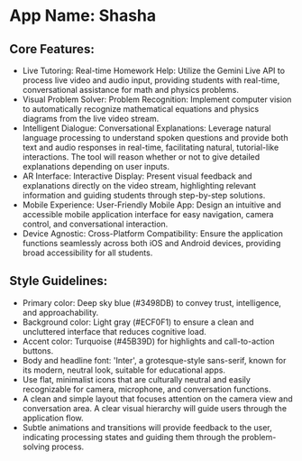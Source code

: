 # **App Name**: Shasha

## Core Features:

- Live Tutoring: Real-time Homework Help: Utilize the Gemini Live API to process live video and audio input, providing students with real-time, conversational assistance for math and physics problems.
- Visual Problem Solver: Problem Recognition: Implement computer vision to automatically recognize mathematical equations and physics diagrams from the live video stream.
- Intelligent Dialogue: Conversational Explanations: Leverage natural language processing to understand spoken questions and provide both text and audio responses in real-time, facilitating natural, tutorial-like interactions. The tool will reason whether or not to give detailed explanations depending on user inputs.
- AR Interface: Interactive Display: Present visual feedback and explanations directly on the video stream, highlighting relevant information and guiding students through step-by-step solutions.
- Mobile Experience: User-Friendly Mobile App: Design an intuitive and accessible mobile application interface for easy navigation, camera control, and conversational interaction.
- Device Agnostic: Cross-Platform Compatibility: Ensure the application functions seamlessly across both iOS and Android devices, providing broad accessibility for all students.

## Style Guidelines:

- Primary color: Deep sky blue (#3498DB) to convey trust, intelligence, and approachability.
- Background color: Light gray (#ECF0F1) to ensure a clean and uncluttered interface that reduces cognitive load.
- Accent color: Turquoise (#45B39D) for highlights and call-to-action buttons.
- Body and headline font: 'Inter', a grotesque-style sans-serif, known for its modern, neutral look, suitable for educational apps.
- Use flat, minimalist icons that are culturally neutral and easily recognizable for camera, microphone, and conversation functions.
- A clean and simple layout that focuses attention on the camera view and conversation area. A clear visual hierarchy will guide users through the application flow.
- Subtle animations and transitions will provide feedback to the user, indicating processing states and guiding them through the problem-solving process.